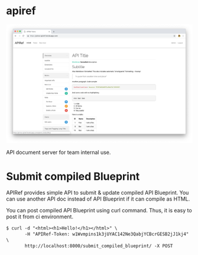 # apiref

![Screenshot](./docs/screenshot.png)

API document server for team internal use.

# Submit compiled Blueprint

APIRef provides simple API to submit & update compiled API Blueprint. You can use another API doc instead of API Blueprint if it can compile as HTML.

You can post compiled API Blueprint using curl command. Thus, it is easy to post it from ci environment.

```
$ curl -d "<html><h1>Hello!</h1></html>" \
       -H "APIRef-Token: w1Wvmpins1k3jUYAC142Ne3QabjYCBcrGESB2jJ1kj4" \
       http://localhost:8000/submit_compiled_blueprint/ -X POST
```
